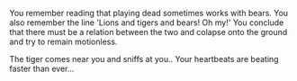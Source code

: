 You remember reading that playing dead sometimes works with bears.
You also remember the line 'Lions and tigers and bears! Oh my!'
You conclude that there must be a relation between the two and
colapse onto the ground and try to remain motionless.

The tiger comes near you and sniffs at you.. Your heartbeats are
beating faster than ever...
